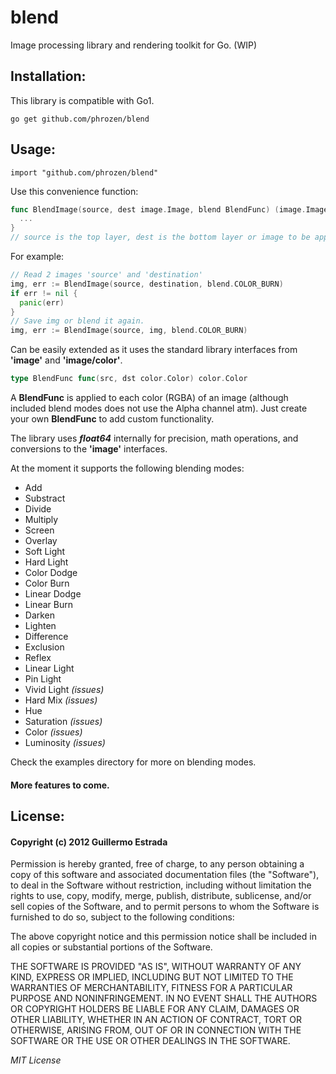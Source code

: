 
# blend

Image processing library and rendering toolkit for Go. (WIP)

## Installation:

This library is compatible with Go1.

```
go get github.com/phrozen/blend
```

## Usage:
```
import "github.com/phrozen/blend"
```

Use this convenience function:
```go
func BlendImage(source, dest image.Image, blend BlendFunc) (image.Image, error) {
  ...
}
// source is the top layer, dest is the bottom layer or image to be applied to.
```

For example:

```go
// Read 2 images 'source' and 'destination'
img, err := BlendImage(source, destination, blend.COLOR_BURN)
if err != nil {
  panic(err)
}
// Save img or blend it again.
img, err := BlendImage(source, img, blend.COLOR_BURN)
```

Can be easily extended as it uses the standard library interfaces from **'image'** and **'image/color'**.

```go
type BlendFunc func(src, dst color.Color) color.Color
```

A **BlendFunc** is applied to each color (RGBA) of an image (although included blend modes does not use the Alpha channel atm). Just create your own **BlendFunc** to add custom functionality.


The library uses ***float64*** internally for precision, math operations, and conversions to the **'image'** interfaces. 

At the moment it supports the following blending modes:

+ Add
+ Substract
+ Divide
+ Multiply
+ Screen
+ Overlay
+ Soft Light
+ Hard Light
+ Color Dodge
+ Color Burn
+ Linear Dodge
+ Linear Burn
+ Darken
+ Lighten
+ Difference
+ Exclusion
+ Reflex
+ Linear Light
+ Pin Light
+ Vivid Light *(issues)*
+ Hard Mix *(issues)*
+ Hue
+ Saturation *(issues)*
+ Color *(issues)*
+ Luminosity *(issues)*

Check the examples directory for more on blending modes.

#### More features to come.

## License:
#### Copyright (c) 2012 Guillermo Estrada

Permission is hereby granted, free of charge, to any person obtaining a copy of this software and associated documentation files (the "Software"), to deal in the Software without restriction, including without limitation the rights to use, copy, modify, merge, publish, distribute, sublicense, and/or sell copies of the Software, and to permit persons to whom the Software is furnished to do so, subject to the following conditions:

The above copyright notice and this permission notice shall be included in all copies or substantial portions of the Software.

THE SOFTWARE IS PROVIDED "AS IS", WITHOUT WARRANTY OF ANY KIND, EXPRESS OR IMPLIED, INCLUDING BUT NOT LIMITED TO THE WARRANTIES OF MERCHANTABILITY, FITNESS FOR A PARTICULAR PURPOSE AND NONINFRINGEMENT. IN NO EVENT SHALL THE AUTHORS OR COPYRIGHT HOLDERS BE LIABLE FOR ANY CLAIM, DAMAGES OR OTHER LIABILITY, WHETHER IN AN ACTION OF CONTRACT, TORT OR OTHERWISE, ARISING FROM, OUT OF OR IN CONNECTION WITH THE SOFTWARE OR THE USE OR OTHER DEALINGS IN THE SOFTWARE.

*MIT License*
